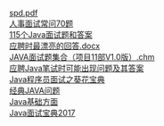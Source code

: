<a href="/04_interview/spd.doc">spd.pdf</a><br/>
<a href="/04_interview/人事面试学问70题.pdf">人事面试常问70题</a><br/>
<a href="/04_interview/115个Java面试题和答案.pdf">115个Java面试题和答案</a><br/>
<a href="/04_interview/应聘时最漂亮的回答.pdf">应聘时最漂亮的回答.docx</a><br/>
<a href="/04_interview/JAVA面试题集合（项目11部V1.0版）.chm">JAVA面试题集合（项目11部V1.0版）.chm</a><br/>
<a href="/04_interview/应聘Java笔试时可能出现问题及其答案.pdf">应聘Java笔试时可能出现问题及其答案</a><br/>
<a href="/04_interview/Java程序员面试之葵花宝典.pdf">Java程序员面试之葵花宝典</a><br/>
<a href="/04_interview/经典JAVA问题.pdf">经典JAVA问题</a><br/>
<a href="/04_interview/Java基础方面.pdf">Java基础方面</a><br/>
<a href="/04_interview/Java面试宝典2017.pdf">Java面试宝典2017</a><br/>